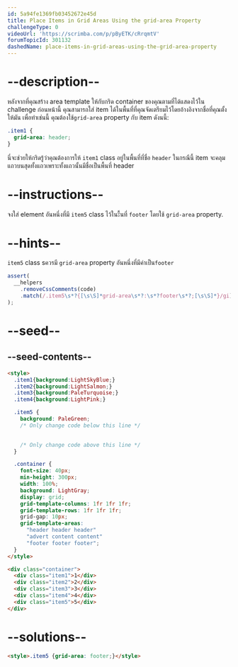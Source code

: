 ```yaml
---
id: 5a94fe1369fb03452672e45d
title: Place Items in Grid Areas Using the grid-area Property
challengeType: 0
videoUrl: 'https://scrimba.com/p/pByETK/cRrqmtV'
forumTopicId: 301132
dashedName: place-items-in-grid-areas-using-the-grid-area-property
---
```


# --description--

หลังจากที่คุณสร้าง area template ให้กับกริด container ของคุณตามที่ได้แสดงไว้ใน challenge ก่อนหน้านี้
คุณสามารถใส่ item ได้ในพื้นที่ที่คุณจัดเตรียมไว้โดยอ้างอิงจากชื่อที่คุณตั้งให้มัน
เพื่อทำเช่นนี้ คุณต้องใช้`grid-area` property กับ item ดังนนี้:

```css
.item1 {
  grid-area: header;
}
```

นี่จะช่วยให้กริดรู้ว่าคุณต้องการให้ `item1` class อยู่ในพื้นที่ที่ชื่อ `header`
ในกรณีนี้ item จะคลุมแถวบนสุดทั้งแถวเพราะทั้งแถวนั้นมีชื่อเป็นพื้นที่ header 

# --instructions--

จงใส่ element อันหนึ่งที่มี `item5` class ไว้ในะื้นที่ `footer` โดยใช้ `grid-area` property.

# --hints--

`item5` class sควรมี `grid-area` property อันหนึ่งที่มีค่าเป็น`footer`

```js
assert(
  __helpers
    .removeCssComments(code)
    .match(/.item5\s*?{[\s\S]*grid-area\s*?:\s*?footer\s*?;[\s\S]*}/gi)
);
```

# --seed--

## --seed-contents--

```html
<style>
  .item1{background:LightSkyBlue;}
  .item2{background:LightSalmon;}
  .item3{background:PaleTurquoise;}
  .item4{background:LightPink;}

  .item5 {
    background: PaleGreen;
    /* Only change code below this line */

    
    /* Only change code above this line */
  }

  .container {
    font-size: 40px;
    min-height: 300px;
    width: 100%;
    background: LightGray;
    display: grid;
    grid-template-columns: 1fr 1fr 1fr;
    grid-template-rows: 1fr 1fr 1fr;
    grid-gap: 10px;
    grid-template-areas:
      "header header header"
      "advert content content"
      "footer footer footer";
  }
</style>

<div class="container">
  <div class="item1">1</div>
  <div class="item2">2</div>
  <div class="item3">3</div>
  <div class="item4">4</div>
  <div class="item5">5</div>
</div>
```

# --solutions--

```html
<style>.item5 {grid-area: footer;}</style>
```
